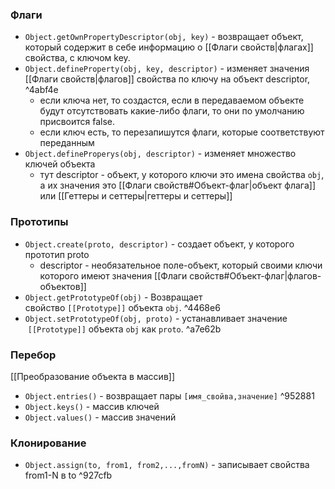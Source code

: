 ### Флаги
- `Object.getOwnPropertyDescriptor(obj, key)` - возвращает объект, который содержит в себе информацию о [[Флаги свойств|флагах]] свойства, с ключом key.
- `Object.defineProperty(obj, key, descriptor)` - изменяет значения [[Флаги свойств|флагов]] свойства по ключу на объект descriptor,  ^4abf4e
	- если ключа нет, то создастся, если в передаваемом объекте будут отсутствовать какие-либо флаги, то они по умолчанию присвоится false.
	- если ключ есть, то перезапишутся флаги, которые соответствуют переданным
- `Object.defineProperys(obj, descriptor)` - изменяет множество ключей объекта
	- тут descriptor - объект, у которого ключи это имена свойства `obj`, а их значения это [[Флаги свойств#Объект-флаг|объект  флага]] или [[Геттеры и сеттеры|геттеры и сеттеры]]
### Прототипы
- `Object.create(proto, descriptor)` - создает объект, у которого прототип proto
	- descriptor - необязательное поле-объект, который своими ключи которого имеют значения [[Флаги свойств#Объект-флаг|флагов-объектов]] 
- `Object.getPrototypeOf(obj)` - Возвращает свойство `[[Prototype]]` объекта `obj`. ^4468e6
- `Object.setPrototypeOf(obj, proto)` - устанавливает значение  `[[Prototype]]` объекта `obj` как `proto`. ^a7e62b



### Перебор
[[Преобразование объекта в массив]]
- `Object.entries()` - возвращает пары `[имя_свойва,значение]` ^952881
- `Object.keys()` - массив ключей
- `Object.values()` - массив значений




### Клонирование
- `Object.assign(to, from1, from2,...,fromN)` - записывает свойства from1-N в to ^927cfb